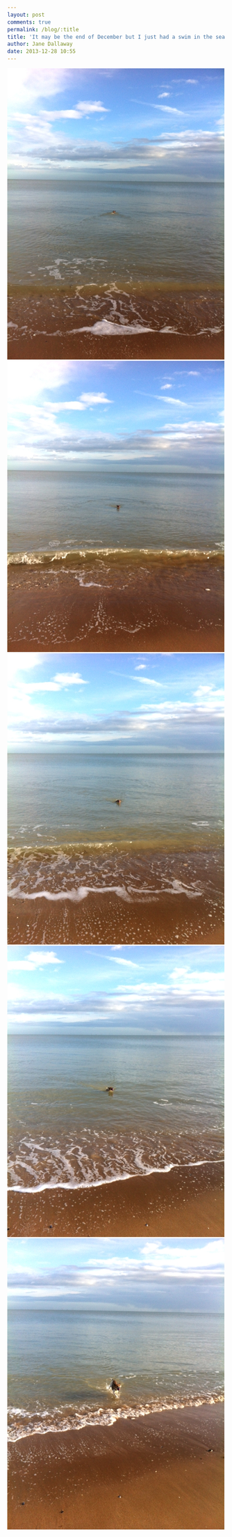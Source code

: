 ```yaml
---
layout: post
comments: true
permalink: /blog/:title
title: 'It may be the end of December but I just had a swim in the sea'
author: Jane Dallaway
date: 2013-12-28 10:55
---
```


<div><a href="/media/tp_photo_1.JPG"><img src="/media/tp_thumb_photo_1.JPG" width="500" height="669"/></a></div><div><a href="/media/tp_photo_2.JPG"><img src="/media/tp_thumb_photo_2.JPG" width="500" height="669"/></a></div><div><a href="/media/tp_photo_3.JPG"><img src="/media/tp_thumb_photo_3.JPG" width="500" height="669"/></a></div><div><a href="/media/tp_photo_4.JPG"><img src="/media/tp_thumb_photo_4.JPG" width="500" height="669"/></a></div><div><a href="/media/tp_photo_5.JPG"><img src="/media/tp_thumb_photo_5.JPG" width="500" height="669"/></a></div>

 


  


  


  


 
      
